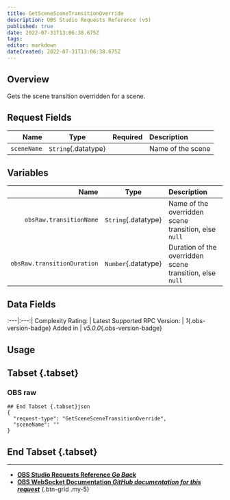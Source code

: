 ```yaml
---
title: GetSceneSceneTransitionOverride
description: OBS Studio Requests Reference (v5)
published: true
date: 2022-07-31T13:06:38.675Z
tags: 
editor: markdown
dateCreated: 2022-07-31T13:06:38.675Z
---
```


## Overview
Gets the scene transition overridden for a scene.

## Request Fields
Name | Type | Required| Description |
----:|:----:|:-------:|:------------|
`sceneName` | `String`{.datatype} | <i class="mdi mdi-check-bold"></i> | Name of the scene

## Variables
Name | Type | Description | 
----:|:---------:|:------------|
`obsRaw.transitionName` | `String`{.datatype} | Name of the overridden scene transition, else `null`
`obsRaw.transitionDuration` | `Number`{.datatype} | Duration of the overridden scene transition, else `null`

## Data Fields
:---|:---:|
Complexity Rating: | <span class="stars stars--2"></span>
Latest Supported RPC Version: | *1*{.obs-version-badge}
Added in | *v5.0.0*{.obs-version-badge}

## Usage
## Tabset {.tabset}
### OBS raw
```
## End Tabset {.tabset}json
{
  "request-type": "GetSceneSceneTransitionOverride",
  "sceneName": ""
}
```
## End Tabset {.tabset}

---

- [<i class="mdi mdi-chevron-left"></i>**OBS Studio Requests Reference *Go Back***](/en/Broadcasters/OBS/Requests)
- [<i class="mdi mdi-github"></i> **OBS WebSocket Documentation *GitHub documentation for this request***](https://github.com/obsproject/obs-websocket/blob/master/docs/generated/protocol.md#getscenescenetransitionoverride)
{.btn-grid .my-5}